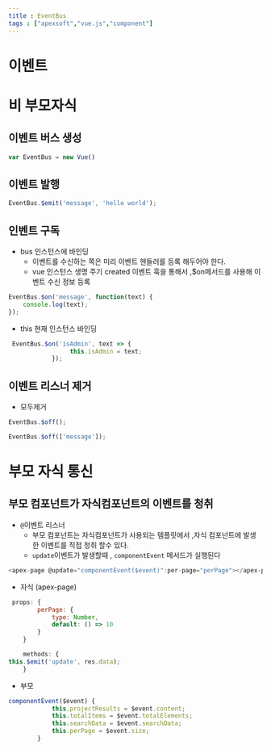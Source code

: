 ```yaml
---
title : EventBus
tags : ["apexsoft","vue.js","component"]
---
```




# 이벤트 

# 비 부모자식

## 이벤트 버스 생성

```javascript
var EventBus = new Vue()
```



## 이벤트 발행

```javascript
EventBus.$emit('message', 'hello world');
```



## 인벤트 구독

* bus 인스턴스에 바인딩
  * 이벤트를 수신하는 쪽은 미리 이벤트 헨들러를 등록 해두어야 한다.
  * vue 인스턴스 생명 주기 created 이벤트 훅을 통해서 ,$on메서드를  사용해 이벤트 수신 정보 등록

```javascript
EventBus.$on('message', function(text) {
    console.log(text);
});
```



* this 현재 인스턴스 바인딩

```javascript
 EventBus.$on('isAdmin', text => {
                 this.isAdmin = text;
            });
```

## 이벤트 리스너 제거

*  모두제거

```javascript
EventBus.$off();
```

```javascript
EventBus.$off(['message']);
```



# 부모 자식 통신

## 부모 컴포넌트가 자식컴포넌트의 이벤트를 청취

* `@`이벤트 리스너 
  *  부모 컴포넌트는 자식컴포넌트가 사용되는 템플릿에서 ,자식 컴포넌트에 발생한 이벤트를 직접 청취 할수 있다.
  *  `update`이벤트가 발생할때 , `componentEvent` 메서드가 실행된다

```javascript
<apex-page @update="componentEvent($event)":per-page="perPage"></apex-page>
```



* 자식 (apex-page)

```javascript
 props: {
        perPage: {
            type: Number,
            default: () => 10
        }
    }
```

```javascript
    methods: { 
this.$emit('update', res.data);
    }
```



* 부모

```javascript
componentEvent($event) {
            this.projectResults = $event.content;
            this.totalItems = $event.totalElements;
            this.searchData = $event.searchData;
            this.perPage = $event.size;
        }
```





